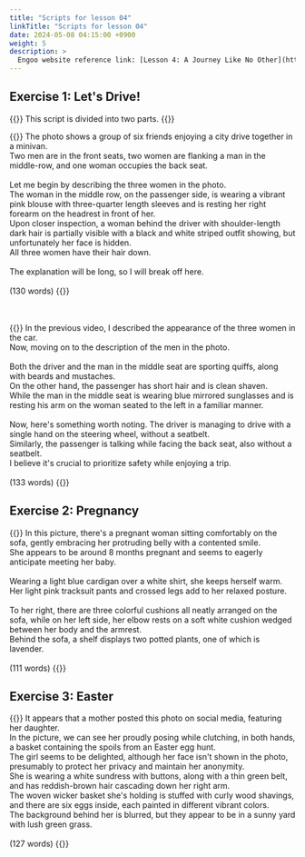 ```yaml
---
title: "Scripts for lesson 04"
linkTitle: "Scripts for lesson 04"
date: 2024-05-08 04:15:00 +0900
weight: 5
description: >
  Engoo website reference link: [Lesson 4: A Journey Like No Other](https://engoo.com/app/lessons/describing-pictures-intermediate-describing-pictures-a-journey-like-no-other/m05ueEaHEeeRcYe0e4n9rw?category_id=P_HriMOnEeifo0O-yMP42w&course_id=ZZasjsOnEeiHZVOMC0VfdA)
---
```


## Exercise 1: Let's Drive!

{{<alert>}}
This script is divided into two parts.
{{</alert>}}

{{<card header="**1st script**">}}
The photo shows a group of six friends enjoying a city drive together in a minivan. <br/>
Two men are in the front seats, two women are flanking a man in the middle-row, and one woman occupies the back seat.<br/>
<br/>
Let me begin by describing the three women in the photo. <br/>
The woman in the middle row, on the passenger side, is wearing a vibrant pink blouse with three-quarter length sleeves and is resting her right forearm on the headrest in front of her. <br/>
Upon closer inspection, a woman behind the driver with shoulder-length dark hair is partially visible with a black and white striped outfit showing, but unfortunately her face is hidden. <br/>
All three women have their hair down.<br/>
<br/>
The explanation will be long, so I will break off here.<br/>
<br/>
(130 words)
{{</card>}}

　

{{<card header="**2nd script**">}}
In the previous video, I described the appearance of the three women in the car.<br/>
Now, moving on to the description of the men in the photo. <br/>
<br/>
Both the driver and the man in the middle seat are sporting quiffs, along with beards and mustaches.<br/>
On the other hand, the passenger has short hair and is clean shaven. <br/>
While the man in the middle seat is wearing blue mirrored sunglasses and is resting his arm on the woman seated to the left in a familiar manner.<br/>
<br/>
Now, here's something worth noting. The driver is managing to drive with a single hand on the steering wheel, without a seatbelt. <br/>
Similarly, the passenger is talking while facing the back seat, also without a seatbelt. <br/>
I believe it's crucial to prioritize safety while enjoying a trip.<br/>
<br/>
(133 words)
{{</card>}}


## Exercise 2: Pregnancy

{{<card header="**Script**">}}
In this picture, there's a pregnant woman sitting comfortably on the sofa, gently embracing her protruding belly with a contented smile.<br/>
She appears to be around 8 months pregnant and seems to eagerly anticipate meeting her baby.<br/>
<br/>
Wearing a light blue cardigan over a white shirt, she keeps herself warm. <br/>
Her light pink tracksuit pants and crossed legs add to her relaxed posture. <br/>
<br/>
To her right, there are three colorful cushions all neatly arranged on the sofa, while on her left side, her elbow rests on a soft white cushion wedged between her body and the armrest.<br/>
Behind the sofa, a shelf displays two potted plants, one of which is lavender.<br/>
<br/>
(111 words)
{{</card>}}

## Exercise 3: Easter

{{<card header="**Script**">}}
It appears that a mother posted this photo on social media, featuring her daughter. <br/>
In the picture, we can see her proudly posing while clutching, in both hands, a basket containing the spoils from an Easter egg hunt. <br/>
The girl seems to be delighted, although her face isn't shown in the photo, presumably to protect her privacy and maintain her anonymity. <br/>
She is wearing a white sundress with buttons, along with a thin green belt, and has reddish-brown hair cascading down her right arm.<br/>
The woven wicker basket she's holding is stuffed with curly wood shavings, and there are six eggs inside, each painted in different vibrant colors.<br/>
The background behind her is blurred, but they appear to be in a sunny yard with lush green grass.<br/>
<br/>
(127 words)
{{</card>}}
